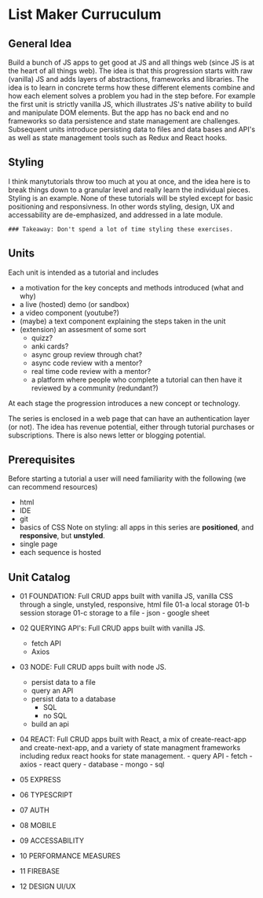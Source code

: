 # List Maker Curruculum
## General Idea
Build a bunch of JS apps to get good at JS and all things web (since JS is at the heart of all things web). The idea is that this progression starts with raw (vanilla) JS and adds layers of abstractions, frameworks and libraries. The idea is to learn in concrete terms how these different elements combine and how each element solves a problem you had in the step before.
For example the first unit is strictly vanilla JS, which illustrates JS's native ability to build and manipulate DOM elements. But the app has no back end and no frameworks so data persistence and state management are challenges. Subsequent units introduce persisting data to files and data bases and API's as well as state management tools such as Redux and React hooks. 

## Styling
I think manytutorials throw too much at you at once, and the idea here is to break things down to a granular level and really learn the individual pieces. Styling is an example. None of these tutorials will be styled except for basic positioning and responsivness. In other words styling, design, UX and accessability are de-emphasized, and addressed in a late module.
```
### Takeaway: Don't spend a lot of time styling these exercises.
```
## Units
Each unit is intended as a tutorial and includes
- a motivation for the key concepts and methods introduced (what and why)
- a live (hosted) demo (or sandbox) 
- a video component (youtube?)
-  (maybe) a text component explaining the steps taken in the unit
- (extension) an assesment of some sort
    - quizz?
    - anki cards?
    - async group review through chat?
    - async code review with a mentor?
    - real time code review with a mentor?
    - a platform where people who complete a tutorial can then have it reviewed by a community (redundant?)

At each stage the progression introduces a new concept or technology.

The series is enclosed in a web page that can have an authentication layer (or not). The idea has revenue potential, either through tutorial purchases or subscriptions.
There is also news letter or blogging potential.

## Prerequisites
Before starting a tutorial a user will need familiarity with the following (we can recommend resources)
- html
- IDE
- git
- basics of CSS
Note on styling: all apps in this series are __positioned__, and __responsive__, but __unstyled__. 
- single page
- each sequence is hosted

## Unit Catalog
- 01 FOUNDATION: Full CRUD apps built with vanilla JS, vanilla CSS through a single, unstyled, responsive, html file
    01-a local storage
    01-b session storage
    01-c storage to a file
        - json
        - google sheet

- 02 QUERYING API's: Full CRUD apps built with vanilla JS.
    - fetch API
    - Axios

- 03 NODE: Full CRUD apps built with node JS.
    - persist data to a file
    - query an API
    - persist data to a database
        - SQL
        - no SQL
    - build an api

- 04 REACT: Full CRUD apps built with React, a mix of create-react-app and create-next-app, and a variety of state managment
 frameworks including redux react hooks for state management.
        - query API
            - fetch
            - axios
            - react query
        - database
            - mongo
            - sql

- 05 EXPRESS
- 06 TYPESCRIPT
- 07 AUTH
- 08 MOBILE
- 09 ACCESSABILITY
- 10 PERFORMANCE MEASURES
- 11 FIREBASE
- 12 DESIGN UI/UX


  